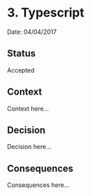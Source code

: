 # 3. Typescript

Date: 04/04/2017

## Status

Accepted

## Context

Context here...

## Decision

Decision here...

## Consequences

Consequences here...
